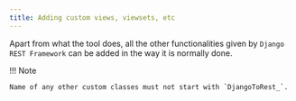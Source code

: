 ```yaml
---
title: Adding custom views, viewsets, etc
---
```


Apart from what the tool does, all the other functionalities given by `Django REST Framework` can be added in the way it is normally done. 

!!! Note

    Name of any other custom classes must not start with `DjangoToRest_`.